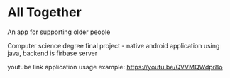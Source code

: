 # All Together
An app for supporting older people

Computer science degree final project - native android application using java, 
backend is firbase server

youtube link application usage example:
https://youtu.be/QVVMQWdpr8o

